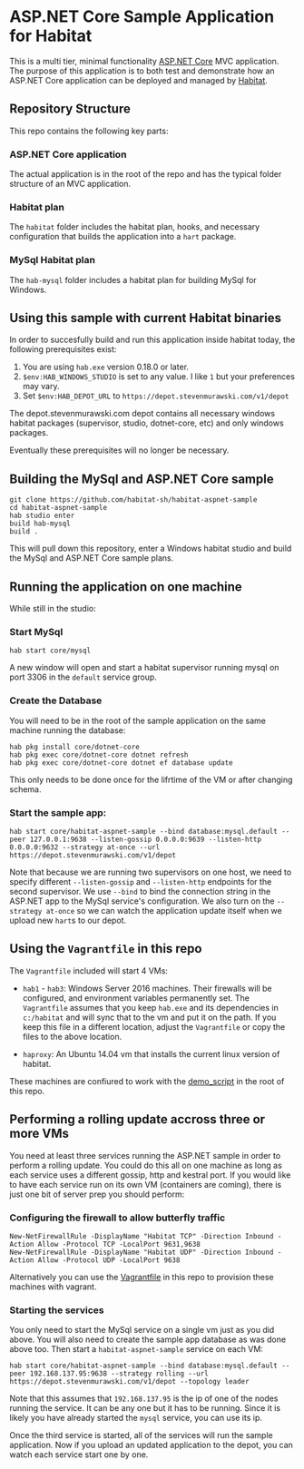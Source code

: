 # ASP.NET Core Sample Application for Habitat

This is a multi tier, minimal functionality [ASP.NET Core](https://www.asp.net/core) MVC application. The purpose of this application is to both test and demonstrate how an ASP.NET Core application can be deployed and managed by [Habitat](https://www.habitat.sh/).

## Repository Structure

This repo contains the following key parts:

### ASP.NET Core application

The actual application is in the root of the repo and has the typical folder structure of an MVC application.

### Habitat plan

The `habitat` folder includes the habitat plan, hooks, and necessary configuration that builds the application into a `hart` package.

### MySql Habitat plan

The `hab-mysql` folder includes a habitat plan for building MySql for Windows.

## Using this sample with current Habitat binaries

In order to succesfully build and run this application inside habitat today, the following prerequisites exist:

1. You are using `hab.exe` version 0.18.0 or later.
2. `$env:HAB_WINDOWS_STUDIO` is set to any value. I like `1` but your preferences may vary.
3. Set `$env:HAB_DEPOT_URL` to `https://depot.stevenmurawski.com/v1/depot`

The depot.stevenmurawski.com depot contains all necessary windows habitat packages (supervisor, studio, dotnet-core, etc) and only windows packages.

Eventually these prerequisites will no longer be necessary.

## Building the MySql and ASP.NET Core sample

```
git clone https://github.com/habitat-sh/habitat-aspnet-sample
cd habitat-aspnet-sample
hab studio enter
build hab-mysql
build .
```

This will pull down this repository, enter a Windows habitat studio and build the MySql and ASP.NET Core sample plans.

## Running the application on one machine

While still in the studio:

### Start MySql

```
hab start core/mysql
```

A new window will open and start a habitat supervisor running mysql on port 3306 in the `default` service group.

### Create the Database

You will need to be in the root of the sample application on the same machine running the database:

```
hab pkg install core/dotnet-core
hab pkg exec core/dotnet-core dotnet refresh
hab pkg exec core/dotnet-core dotnet ef database update
```

This only needs to be done once for the lifrtime of the VM or after changing schema.

### Start the sample app:

```
hab start core/habitat-aspnet-sample --bind database:mysql.default --peer 127.0.0.1:9638 --listen-gossip 0.0.0.0:9639 --listen-http 0.0.0.0:9632 --strategy at-once --url https://depot.stevenmurawski.com/v1/depot
```

Note that because we are running two supervisors on one host, we need to specify different `--listen-gossip` and `--listen-http` endpoints for the second supervisor. We use `--bind` to bind the connection string in the ASP.NET app to the MySql service's configuration. We also turn on the `--strategy at-once` so we can watch the application update itself when we upload new `hart`s to our depot.

## Using the `Vagrantfile` in this repo

The `Vagrantfile` included will start 4 VMs:

* `hab1` - `hab3`: Windows Server 2016 machines. Their firewalls will be configured, and environment variables permanently set. The `Vagrantfile` assumes that you keep `hab.exe` and its dependencies in `c:/habitat` and will sync that to the vm and put it on the path. If you keep this file in a different location, adjust the `Vagrantfile` or copy the files to the above location.

* `haproxy`: An Ubuntu 14.04 vm that installs the current linux version of habitat.

These machines are confiured to work with the [demo_script](demo_script.md) in the root of this repo.

## Performing a rolling update accross three or more VMs

You need at least three services running the ASP.NET sample in order to perform a rolling update. You could do this all on one machine as long as each service uses a different gossip, http and kestral port. If you would like to have each service run on its own VM (containers are coming), there is just one bit of server prep you should perform:

### Configuring the firewall to allow butterfly traffic

```
New-NetFirewallRule -DisplayName "Habitat TCP" -Direction Inbound -Action Allow -Protocol TCP -LocalPort 9631,9638
New-NetFirewallRule -DisplayName "Habitat UDP" -Direction Inbound -Action Allow -Protocol UDP -LocalPort 9638
```

Alternatively you can use the [Vagrantfile](Vagrantfile) in this repo to provision these machines with vagrant.

### Starting the services

You only need to start the MySql service on a single vm just as you did above. You will also need to create the sample app database as was done above too. Then start a `habitat-aspnet-sample` service on each VM:

```
hab start core/habitat-aspnet-sample --bind database:mysql.default --peer 192.168.137.95:9638 --strategy rolling --url https://depot.stevenmurawski.com/v1/depot --topology leader
```

Note that this assumes that `192.168.137.95` is the ip of one of the nodes running the service. It can be any one but it has to be running. Since it is likely you have already started the `mysql` service, you can use its ip.

Once the third service is started, all of the services will run the sample application. Now if you upload an updated application to the depot, you can watch each service start one by one.
